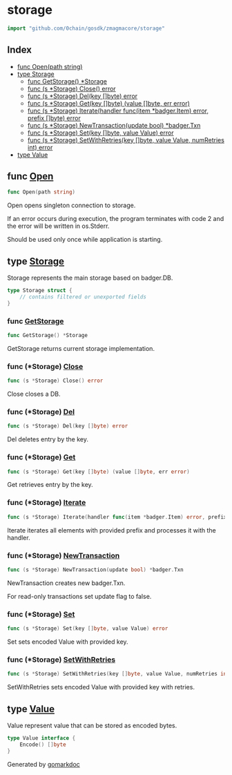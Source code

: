 <!-- Code generated by gomarkdoc. DO NOT EDIT -->

# storage

```go
import "github.com/0chain/gosdk/zmagmacore/storage"
```

## Index

- [func Open\(path string\)](<#Open>)
- [type Storage](<#Storage>)
  - [func GetStorage\(\) \*Storage](<#GetStorage>)
  - [func \(s \*Storage\) Close\(\) error](<#Storage.Close>)
  - [func \(s \*Storage\) Del\(key \[\]byte\) error](<#Storage.Del>)
  - [func \(s \*Storage\) Get\(key \[\]byte\) \(value \[\]byte, err error\)](<#Storage.Get>)
  - [func \(s \*Storage\) Iterate\(handler func\(item \*badger.Item\) error, prefix \[\]byte\) error](<#Storage.Iterate>)
  - [func \(s \*Storage\) NewTransaction\(update bool\) \*badger.Txn](<#Storage.NewTransaction>)
  - [func \(s \*Storage\) Set\(key \[\]byte, value Value\) error](<#Storage.Set>)
  - [func \(s \*Storage\) SetWithRetries\(key \[\]byte, value Value, numRetries int\) error](<#Storage.SetWithRetries>)
- [type Value](<#Value>)


<a name="Open"></a>
## func [Open](<https://github.com/0chain/gosdk/blob/staging/zmagmacore/storage/interface.go#L35>)

```go
func Open(path string)
```

Open opens singleton connection to storage.

If an error occurs during execution, the program terminates with code 2 and the error will be written in os.Stderr.

Should be used only once while application is starting.

<a name="Storage"></a>
## type [Storage](<https://github.com/0chain/gosdk/blob/staging/zmagmacore/storage/interface.go#L13-L17>)

Storage represents the main storage based on badger.DB.

```go
type Storage struct {
    // contains filtered or unexported fields
}
```

<a name="GetStorage"></a>
### func [GetStorage](<https://github.com/0chain/gosdk/blob/staging/zmagmacore/storage/interface.go#L50>)

```go
func GetStorage() *Storage
```

GetStorage returns current storage implementation.

<a name="Storage.Close"></a>
### func \(\*Storage\) [Close](<https://github.com/0chain/gosdk/blob/staging/zmagmacore/storage/interface.go#L123>)

```go
func (s *Storage) Close() error
```

Close closes a DB.

<a name="Storage.Del"></a>
### func \(\*Storage\) [Del](<https://github.com/0chain/gosdk/blob/staging/zmagmacore/storage/interface.go#L55>)

```go
func (s *Storage) Del(key []byte) error
```

Del deletes entry by the key.

<a name="Storage.Get"></a>
### func \(\*Storage\) [Get](<https://github.com/0chain/gosdk/blob/staging/zmagmacore/storage/interface.go#L62>)

```go
func (s *Storage) Get(key []byte) (value []byte, err error)
```

Get retrieves entry by the key.

<a name="Storage.Iterate"></a>
### func \(\*Storage\) [Iterate](<https://github.com/0chain/gosdk/blob/staging/zmagmacore/storage/interface.go#L101>)

```go
func (s *Storage) Iterate(handler func(item *badger.Item) error, prefix []byte) error
```

Iterate iterates all elements with provided prefix and processes it with the handler.

<a name="Storage.NewTransaction"></a>
### func \(\*Storage\) [NewTransaction](<https://github.com/0chain/gosdk/blob/staging/zmagmacore/storage/interface.go#L118>)

```go
func (s *Storage) NewTransaction(update bool) *badger.Txn
```

NewTransaction creates new badger.Txn.

For read\-only transactions set update flag to false.

<a name="Storage.Set"></a>
### func \(\*Storage\) [Set](<https://github.com/0chain/gosdk/blob/staging/zmagmacore/storage/interface.go#L80>)

```go
func (s *Storage) Set(key []byte, value Value) error
```

Set sets encoded Value with provided key.

<a name="Storage.SetWithRetries"></a>
### func \(\*Storage\) [SetWithRetries](<https://github.com/0chain/gosdk/blob/staging/zmagmacore/storage/interface.go#L88>)

```go
func (s *Storage) SetWithRetries(key []byte, value Value, numRetries int) error
```

SetWithRetries sets encoded Value with provided key with retries.

<a name="Value"></a>
## type [Value](<https://github.com/0chain/gosdk/blob/staging/zmagmacore/storage/interface.go#L20-L22>)

Value represent value that can be stored as encoded bytes.

```go
type Value interface {
    Encode() []byte
}
```

Generated by [gomarkdoc](<https://github.com/princjef/gomarkdoc>)
